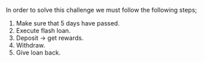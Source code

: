 In order to solve this challenge we must follow the following steps;

1. Make sure that 5 days have passed.
2. Execute flash loan.
3. Deposit -> get rewards.
4. Withdraw.
5. Give loan back.
